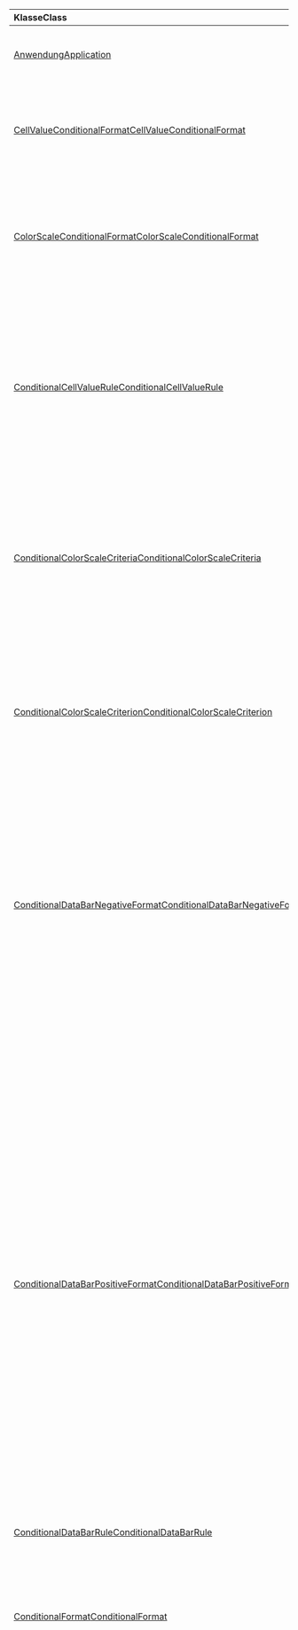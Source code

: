 | <span data-ttu-id="b80ab-101">Klasse</span><span class="sxs-lookup"><span data-stu-id="b80ab-101">Class</span></span> | <span data-ttu-id="b80ab-102">Felder</span><span class="sxs-lookup"><span data-stu-id="b80ab-102">Fields</span></span> | <span data-ttu-id="b80ab-103">Beschreibung</span><span class="sxs-lookup"><span data-stu-id="b80ab-103">Description</span></span> |
|:---|:---|:---|
|[<span data-ttu-id="b80ab-104">Anwendung</span><span class="sxs-lookup"><span data-stu-id="b80ab-104">Application</span></span>](/javascript/api/excel/excel.application)|[<span data-ttu-id="b80ab-105">suspendApiCalculationUntilNextSync()</span><span class="sxs-lookup"><span data-stu-id="b80ab-105">suspendApiCalculationUntilNextSync()</span></span>](/javascript/api/excel/excel.application#suspendapicalculationuntilnextsync--)|<span data-ttu-id="b80ab-106">Hält die Berechnung an, bis die nächste „context.sync()“ aufgerufen wird.</span><span class="sxs-lookup"><span data-stu-id="b80ab-106">Suspends calculation until the next "context.sync()" is called.</span></span>|
|[<span data-ttu-id="b80ab-107">CellValueConditionalFormat</span><span class="sxs-lookup"><span data-stu-id="b80ab-107">CellValueConditionalFormat</span></span>](/javascript/api/excel/excel.cellvalueconditionalformat)|[<span data-ttu-id="b80ab-108">format</span><span class="sxs-lookup"><span data-stu-id="b80ab-108">format</span></span>](/javascript/api/excel/excel.cellvalueconditionalformat#format)|<span data-ttu-id="b80ab-109">Gibt ein Format-Objekt zurück, das die Schriftart, Füllung, Rahmen und andere Eigenschaften für bedingte Formate kapselt.</span><span class="sxs-lookup"><span data-stu-id="b80ab-109">Returns a format object, encapsulating the conditional formats font, fill, borders, and other properties.</span></span>|
||[<span data-ttu-id="b80ab-110">Regel</span><span class="sxs-lookup"><span data-stu-id="b80ab-110">rule</span></span>](/javascript/api/excel/excel.cellvalueconditionalformat#rule)|<span data-ttu-id="b80ab-111">Gibt das Rule-Objekt für dieses bedingte Format an.</span><span class="sxs-lookup"><span data-stu-id="b80ab-111">Specifies the Rule object on this conditional format.</span></span>|
|[<span data-ttu-id="b80ab-112">ColorScaleConditionalFormat</span><span class="sxs-lookup"><span data-stu-id="b80ab-112">ColorScaleConditionalFormat</span></span>](/javascript/api/excel/excel.colorscaleconditionalformat)|[<span data-ttu-id="b80ab-113">criteria</span><span class="sxs-lookup"><span data-stu-id="b80ab-113">criteria</span></span>](/javascript/api/excel/excel.colorscaleconditionalformat#criteria)|<span data-ttu-id="b80ab-114">Die Kriterien der Farb Skala.</span><span class="sxs-lookup"><span data-stu-id="b80ab-114">The criteria of the color scale.</span></span>|
||[<span data-ttu-id="b80ab-115">threeColorScale</span><span class="sxs-lookup"><span data-stu-id="b80ab-115">threeColorScale</span></span>](/javascript/api/excel/excel.colorscaleconditionalformat#threecolorscale)|<span data-ttu-id="b80ab-116">Bei true wird die Farbskala mit drei Punkten (Minimum, Mittelpunkt, Maximum) verwendet, andernfalls hat Sie zwei (minimal, Maximum).</span><span class="sxs-lookup"><span data-stu-id="b80ab-116">If true the color scale will have three points (minimum, midpoint, maximum), otherwise it will have two (minimum, maximum).</span></span>|
|[<span data-ttu-id="b80ab-117">ConditionalCellValueRule</span><span class="sxs-lookup"><span data-stu-id="b80ab-117">ConditionalCellValueRule</span></span>](/javascript/api/excel/excel.conditionalcellvaluerule)|[<span data-ttu-id="b80ab-118">Formula1</span><span class="sxs-lookup"><span data-stu-id="b80ab-118">formula1</span></span>](/javascript/api/excel/excel.conditionalcellvaluerule#formula1)|<span data-ttu-id="b80ab-119">Die Formel, sofern erforderlich, nach der die bedingte Formatregel ausgewertet werden soll.</span><span class="sxs-lookup"><span data-stu-id="b80ab-119">The formula, if required, to evaluate the conditional format rule on.</span></span>|
||[<span data-ttu-id="b80ab-120">Formula2</span><span class="sxs-lookup"><span data-stu-id="b80ab-120">formula2</span></span>](/javascript/api/excel/excel.conditionalcellvaluerule#formula2)|<span data-ttu-id="b80ab-121">Die Formel, sofern erforderlich, nach der die bedingte Formatregel ausgewertet werden soll.</span><span class="sxs-lookup"><span data-stu-id="b80ab-121">The formula, if required, to evaluate the conditional format rule on.</span></span>|
||[<span data-ttu-id="b80ab-122">operator</span><span class="sxs-lookup"><span data-stu-id="b80ab-122">operator</span></span>](/javascript/api/excel/excel.conditionalcellvaluerule#operator)|<span data-ttu-id="b80ab-123">Der Operator des bedingten Formats von Zellenwert.</span><span class="sxs-lookup"><span data-stu-id="b80ab-123">The operator of the cell value conditional format.</span></span>|
|[<span data-ttu-id="b80ab-124">ConditionalColorScaleCriteria</span><span class="sxs-lookup"><span data-stu-id="b80ab-124">ConditionalColorScaleCriteria</span></span>](/javascript/api/excel/excel.conditionalcolorscalecriteria)|[<span data-ttu-id="b80ab-125">maximum</span><span class="sxs-lookup"><span data-stu-id="b80ab-125">maximum</span></span>](/javascript/api/excel/excel.conditionalcolorscalecriteria#maximum)|<span data-ttu-id="b80ab-126">Das Maximalpunktkriterium der Farbskala.</span><span class="sxs-lookup"><span data-stu-id="b80ab-126">The maximum point Color Scale Criterion.</span></span>|
||[<span data-ttu-id="b80ab-127">Mitte</span><span class="sxs-lookup"><span data-stu-id="b80ab-127">midpoint</span></span>](/javascript/api/excel/excel.conditionalcolorscalecriteria#midpoint)|<span data-ttu-id="b80ab-128">Das Mittelpunktkriterium der Farbskala im Fall einer 3-Punkte-Farbskala.</span><span class="sxs-lookup"><span data-stu-id="b80ab-128">The midpoint Color Scale Criterion if the color scale is a 3-color scale.</span></span>|
||[<span data-ttu-id="b80ab-129">minimum</span><span class="sxs-lookup"><span data-stu-id="b80ab-129">minimum</span></span>](/javascript/api/excel/excel.conditionalcolorscalecriteria#minimum)|<span data-ttu-id="b80ab-130">Das Minimumpunktkriterium der Farbskala.</span><span class="sxs-lookup"><span data-stu-id="b80ab-130">The minimum point Color Scale Criterion.</span></span>|
|[<span data-ttu-id="b80ab-131">ConditionalColorScaleCriterion</span><span class="sxs-lookup"><span data-stu-id="b80ab-131">ConditionalColorScaleCriterion</span></span>](/javascript/api/excel/excel.conditionalcolorscalecriterion)|[<span data-ttu-id="b80ab-132">color</span><span class="sxs-lookup"><span data-stu-id="b80ab-132">color</span></span>](/javascript/api/excel/excel.conditionalcolorscalecriterion#color)|<span data-ttu-id="b80ab-133">HTML-Farb Codedarstellung der Farbskalen Farbe (beispielsweise #FF0000 rot).</span><span class="sxs-lookup"><span data-stu-id="b80ab-133">HTML color code representation of the color scale color (e.g., #FF0000 represents Red).</span></span>|
||[<span data-ttu-id="b80ab-134">formula</span><span class="sxs-lookup"><span data-stu-id="b80ab-134">formula</span></span>](/javascript/api/excel/excel.conditionalcolorscalecriterion#formula)|<span data-ttu-id="b80ab-135">Eine Zahl, eine Formel oder NULL (für Typ „LowestValue“).</span><span class="sxs-lookup"><span data-stu-id="b80ab-135">A number, a formula, or null (if Type is LowestValue).</span></span>|
||[<span data-ttu-id="b80ab-136">type</span><span class="sxs-lookup"><span data-stu-id="b80ab-136">type</span></span>](/javascript/api/excel/excel.conditionalcolorscalecriterion#type)|<span data-ttu-id="b80ab-137">Worauf das Kriterium bedingte Formel basieren soll.</span><span class="sxs-lookup"><span data-stu-id="b80ab-137">What the criterion conditional formula should be based on.</span></span>|
|[<span data-ttu-id="b80ab-138">ConditionalDataBarNegativeFormat</span><span class="sxs-lookup"><span data-stu-id="b80ab-138">ConditionalDataBarNegativeFormat</span></span>](/javascript/api/excel/excel.conditionaldatabarnegativeformat)|[<span data-ttu-id="b80ab-139">BorderColor</span><span class="sxs-lookup"><span data-stu-id="b80ab-139">borderColor</span></span>](/javascript/api/excel/excel.conditionaldatabarnegativeformat#bordercolor)|<span data-ttu-id="b80ab-140">HTML-Farbcode, der die Farbe der Rahmenlinie, des Formulars #RRGGBB (z. B.  "FFA500") oder als benannte HTML-Farbe (z. B. "orange") darstellt.</span><span class="sxs-lookup"><span data-stu-id="b80ab-140">HTML color code representing the color of the border line, of the form #RRGGBB (e.g., "FFA500") or as a named HTML color (e.g., "orange").</span></span>|
||[<span data-ttu-id="b80ab-141">FillColor</span><span class="sxs-lookup"><span data-stu-id="b80ab-141">fillColor</span></span>](/javascript/api/excel/excel.conditionaldatabarnegativeformat#fillcolor)|<span data-ttu-id="b80ab-142">HTML-Farbcode, der die Füllfarbe darstellt, des Formulars #RRGGBB (beispielsweise "FFA500") oder als benannte HTML-Farbe (beispielsweise "Orange").</span><span class="sxs-lookup"><span data-stu-id="b80ab-142">HTML color code representing the fill color, of the form #RRGGBB (e.g., "FFA500") or as a named HTML color (e.g., "orange").</span></span>|
||[<span data-ttu-id="b80ab-143">matchPositiveBorderColor</span><span class="sxs-lookup"><span data-stu-id="b80ab-143">matchPositiveBorderColor</span></span>](/javascript/api/excel/excel.conditionaldatabarnegativeformat#matchpositivebordercolor)|<span data-ttu-id="b80ab-144">Gibt an, ob der negative Datenleiste dieselbe Rahmenfarbe wie der positive Datenbereich aufweist.</span><span class="sxs-lookup"><span data-stu-id="b80ab-144">Specifies if the negative DataBar has the same border color as the positive DataBar.</span></span>|
||[<span data-ttu-id="b80ab-145">matchPositiveFillColor</span><span class="sxs-lookup"><span data-stu-id="b80ab-145">matchPositiveFillColor</span></span>](/javascript/api/excel/excel.conditionaldatabarnegativeformat#matchpositivefillcolor)|<span data-ttu-id="b80ab-146">Gibt an, ob der negative Datenbereich dieselbe Füllfarbe wie der positive Datenbereich aufweist.</span><span class="sxs-lookup"><span data-stu-id="b80ab-146">Specifies if the negative DataBar has the same fill color as the positive DataBar.</span></span>|
|[<span data-ttu-id="b80ab-147">ConditionalDataBarPositiveFormat</span><span class="sxs-lookup"><span data-stu-id="b80ab-147">ConditionalDataBarPositiveFormat</span></span>](/javascript/api/excel/excel.conditionaldatabarpositiveformat)|[<span data-ttu-id="b80ab-148">BorderColor</span><span class="sxs-lookup"><span data-stu-id="b80ab-148">borderColor</span></span>](/javascript/api/excel/excel.conditionaldatabarpositiveformat#bordercolor)|<span data-ttu-id="b80ab-149">HTML-Farbcode, der die Farbe der Rahmenlinie, des Formulars #RRGGBB (z. B.  "FFA500") oder als benannte HTML-Farbe (z. B. "orange") darstellt.</span><span class="sxs-lookup"><span data-stu-id="b80ab-149">HTML color code representing the color of the border line, of the form #RRGGBB (e.g., "FFA500") or as a named HTML color (e.g., "orange").</span></span>|
||[<span data-ttu-id="b80ab-150">FillColor</span><span class="sxs-lookup"><span data-stu-id="b80ab-150">fillColor</span></span>](/javascript/api/excel/excel.conditionaldatabarpositiveformat#fillcolor)|<span data-ttu-id="b80ab-151">HTML-Farbcode, der die Füllfarbe darstellt, des Formulars #RRGGBB (beispielsweise "FFA500") oder als benannte HTML-Farbe (beispielsweise "Orange").</span><span class="sxs-lookup"><span data-stu-id="b80ab-151">HTML color code representing the fill color, of the form #RRGGBB (e.g., "FFA500") or as a named HTML color (e.g., "orange").</span></span>|
||[<span data-ttu-id="b80ab-152">gradientFill</span><span class="sxs-lookup"><span data-stu-id="b80ab-152">gradientFill</span></span>](/javascript/api/excel/excel.conditionaldatabarpositiveformat#gradientfill)|<span data-ttu-id="b80ab-153">Gibt an, ob der Datenbalken einen Farbverlauf aufweist.</span><span class="sxs-lookup"><span data-stu-id="b80ab-153">Specifies if the DataBar has a gradient.</span></span>|
|[<span data-ttu-id="b80ab-154">ConditionalDataBarRule</span><span class="sxs-lookup"><span data-stu-id="b80ab-154">ConditionalDataBarRule</span></span>](/javascript/api/excel/excel.conditionaldatabarrule)|[<span data-ttu-id="b80ab-155">formula</span><span class="sxs-lookup"><span data-stu-id="b80ab-155">formula</span></span>](/javascript/api/excel/excel.conditionaldatabarrule#formula)|<span data-ttu-id="b80ab-156">Die Formel, sofern erforderlich, nach der die Datenbalkenregel ausgewertet werden soll.</span><span class="sxs-lookup"><span data-stu-id="b80ab-156">The formula, if required, to evaluate the databar rule on.</span></span>|
||[<span data-ttu-id="b80ab-157">type</span><span class="sxs-lookup"><span data-stu-id="b80ab-157">type</span></span>](/javascript/api/excel/excel.conditionaldatabarrule#type)|<span data-ttu-id="b80ab-158">Der Typ der Regel für den datenbar.</span><span class="sxs-lookup"><span data-stu-id="b80ab-158">The type of rule for the databar.</span></span>|
|[<span data-ttu-id="b80ab-159">ConditionalFormat</span><span class="sxs-lookup"><span data-stu-id="b80ab-159">ConditionalFormat</span></span>](/javascript/api/excel/excel.conditionalformat)|[<span data-ttu-id="b80ab-160">delete()</span><span class="sxs-lookup"><span data-stu-id="b80ab-160">delete()</span></span>](/javascript/api/excel/excel.conditionalformat#delete--)|<span data-ttu-id="b80ab-161">Löscht dieses bedingte Format.</span><span class="sxs-lookup"><span data-stu-id="b80ab-161">Deletes this conditional format.</span></span>|
||[<span data-ttu-id="b80ab-162">getRange()</span><span class="sxs-lookup"><span data-stu-id="b80ab-162">getRange()</span></span>](/javascript/api/excel/excel.conditionalformat#getrange--)|<span data-ttu-id="b80ab-163">Gibt den Bereich zurück, auf den das bedingte Format angewendet wird.</span><span class="sxs-lookup"><span data-stu-id="b80ab-163">Returns the range the conditonal format is applied to.</span></span>|
||[<span data-ttu-id="b80ab-164">getRangeOrNullObject()</span><span class="sxs-lookup"><span data-stu-id="b80ab-164">getRangeOrNullObject()</span></span>](/javascript/api/excel/excel.conditionalformat#getrangeornullobject--)|<span data-ttu-id="b80ab-165">Gibt den Bereich zurück, auf den das bedingte-Format angewendet wird, oder ein NULL-Objekt, wenn das bedingte Format auf mehrere Bereiche angewendet wird.</span><span class="sxs-lookup"><span data-stu-id="b80ab-165">Returns the range the conditonal format is applied to, or a null object if the conditional format is applied to multiple ranges.</span></span>|
||[<span data-ttu-id="b80ab-166">priority</span><span class="sxs-lookup"><span data-stu-id="b80ab-166">priority</span></span>](/javascript/api/excel/excel.conditionalformat#priority)|<span data-ttu-id="b80ab-167">Die Priorität (oder der Index) innerhalb der bedingten Format Auflistung, in der sich dieses bedingte Format derzeit befindet.</span><span class="sxs-lookup"><span data-stu-id="b80ab-167">The priority (or index) within the conditional format collection that this conditional format currently exists in.</span></span>|
||[<span data-ttu-id="b80ab-168">cellValue</span><span class="sxs-lookup"><span data-stu-id="b80ab-168">cellValue</span></span>](/javascript/api/excel/excel.conditionalformat#cellvalue)|<span data-ttu-id="b80ab-169">Gibt die bedingten Formateigenschaften des Zellenwerts zurück, wenn es sich bei dem aktuellen bedingten Format um einen cellvalue-Typ handelt.</span><span class="sxs-lookup"><span data-stu-id="b80ab-169">Returns the cell value conditional format properties if the current conditional format is a CellValue type.</span></span>|
||[<span data-ttu-id="b80ab-170">cellValueOrNullObject</span><span class="sxs-lookup"><span data-stu-id="b80ab-170">cellValueOrNullObject</span></span>](/javascript/api/excel/excel.conditionalformat#cellvalueornullobject)|<span data-ttu-id="b80ab-171">Gibt die bedingten Formateigenschaften des Zellenwerts zurück, wenn es sich bei dem aktuellen bedingten Format um einen cellvalue-Typ handelt.</span><span class="sxs-lookup"><span data-stu-id="b80ab-171">Returns the cell value conditional format properties if the current conditional format is a CellValue type.</span></span>|
||[<span data-ttu-id="b80ab-172">colorScale</span><span class="sxs-lookup"><span data-stu-id="b80ab-172">colorScale</span></span>](/javascript/api/excel/excel.conditionalformat#colorscale)|<span data-ttu-id="b80ab-173">Gibt die ColorScale bedingten Formateigenschaften zurück, wenn das aktuelle bedingte Format ein ColorScale-Typ ist.</span><span class="sxs-lookup"><span data-stu-id="b80ab-173">Returns the ColorScale conditional format properties if the current conditional format is an ColorScale type.</span></span>|
||[<span data-ttu-id="b80ab-174">colorScaleOrNullObject</span><span class="sxs-lookup"><span data-stu-id="b80ab-174">colorScaleOrNullObject</span></span>](/javascript/api/excel/excel.conditionalformat#colorscaleornullobject)|<span data-ttu-id="b80ab-175">Gibt die ColorScale bedingten Formateigenschaften zurück, wenn das aktuelle bedingte Format ein ColorScale-Typ ist.</span><span class="sxs-lookup"><span data-stu-id="b80ab-175">Returns the ColorScale conditional format properties if the current conditional format is an ColorScale type.</span></span>|
||[<span data-ttu-id="b80ab-176">Custom</span><span class="sxs-lookup"><span data-stu-id="b80ab-176">custom</span></span>](/javascript/api/excel/excel.conditionalformat#custom)|<span data-ttu-id="b80ab-177">Gibt die benutzerdefinierten bedingten Formateigenschaften zurück, wenn das aktuelle bedingte Format ein benutzerdefinierter Typ ist.</span><span class="sxs-lookup"><span data-stu-id="b80ab-177">Returns the custom conditional format properties if the current conditional format is a custom type.</span></span>|
||[<span data-ttu-id="b80ab-178">customOrNullObject</span><span class="sxs-lookup"><span data-stu-id="b80ab-178">customOrNullObject</span></span>](/javascript/api/excel/excel.conditionalformat#customornullobject)|<span data-ttu-id="b80ab-179">Gibt die benutzerdefinierten bedingten Formateigenschaften zurück, wenn das aktuelle bedingte Format ein benutzerdefinierter Typ ist.</span><span class="sxs-lookup"><span data-stu-id="b80ab-179">Returns the custom conditional format properties if the current conditional format is a custom type.</span></span>|
||[<span data-ttu-id="b80ab-180">dataBar</span><span class="sxs-lookup"><span data-stu-id="b80ab-180">dataBar</span></span>](/javascript/api/excel/excel.conditionalformat#databar)|<span data-ttu-id="b80ab-181">Gibt die Eigenschaften des Datenbalkens zurück, wenn es sich bei dem aktuellen bedingten Format um einen Datenbalken handelt.</span><span class="sxs-lookup"><span data-stu-id="b80ab-181">Returns the data bar properties if the current conditional format is a data bar.</span></span>|
||[<span data-ttu-id="b80ab-182">dataBarOrNullObject</span><span class="sxs-lookup"><span data-stu-id="b80ab-182">dataBarOrNullObject</span></span>](/javascript/api/excel/excel.conditionalformat#databarornullobject)|<span data-ttu-id="b80ab-183">Gibt die Eigenschaften des Datenbalkens zurück, wenn es sich bei dem aktuellen bedingten Format um einen Datenbalken handelt.</span><span class="sxs-lookup"><span data-stu-id="b80ab-183">Returns the data bar properties if the current conditional format is a data bar.</span></span>|
||[<span data-ttu-id="b80ab-184">iconSet</span><span class="sxs-lookup"><span data-stu-id="b80ab-184">iconSet</span></span>](/javascript/api/excel/excel.conditionalformat#iconset)|<span data-ttu-id="b80ab-185">Gibt die bedingten Formateigenschaften von Iconset zurück, wenn es sich bei dem aktuellen bedingten Format um einen Iconset-Typ handelt.</span><span class="sxs-lookup"><span data-stu-id="b80ab-185">Returns the IconSet conditional format properties if the current conditional format is an IconSet type.</span></span>|
||[<span data-ttu-id="b80ab-186">iconSetOrNullObject</span><span class="sxs-lookup"><span data-stu-id="b80ab-186">iconSetOrNullObject</span></span>](/javascript/api/excel/excel.conditionalformat#iconsetornullobject)|<span data-ttu-id="b80ab-187">Gibt die bedingten Formateigenschaften von Iconset zurück, wenn es sich bei dem aktuellen bedingten Format um einen Iconset-Typ handelt.</span><span class="sxs-lookup"><span data-stu-id="b80ab-187">Returns the IconSet conditional format properties if the current conditional format is an IconSet type.</span></span>|
||[<span data-ttu-id="b80ab-188">id</span><span class="sxs-lookup"><span data-stu-id="b80ab-188">id</span></span>](/javascript/api/excel/excel.conditionalformat#id)|<span data-ttu-id="b80ab-189">Die Priorität des bedingten Formats in der aktuellen ConditionalFormatCollection.</span><span class="sxs-lookup"><span data-stu-id="b80ab-189">The Priority of the Conditional Format within the current ConditionalFormatCollection.</span></span>|
||[<span data-ttu-id="b80ab-190">voreingestellten</span><span class="sxs-lookup"><span data-stu-id="b80ab-190">preset</span></span>](/javascript/api/excel/excel.conditionalformat#preset)|<span data-ttu-id="b80ab-191">Gibt das bedingte Format der voreingestellten Kriterien zurück.</span><span class="sxs-lookup"><span data-stu-id="b80ab-191">Returns the preset criteria conditional format.</span></span>|
||[<span data-ttu-id="b80ab-192">presetOrNullObject</span><span class="sxs-lookup"><span data-stu-id="b80ab-192">presetOrNullObject</span></span>](/javascript/api/excel/excel.conditionalformat#presetornullobject)|<span data-ttu-id="b80ab-193">Gibt das bedingte Format der voreingestellten Kriterien zurück.</span><span class="sxs-lookup"><span data-stu-id="b80ab-193">Returns the preset criteria conditional format.</span></span>|
||[<span data-ttu-id="b80ab-194">Textvergleich</span><span class="sxs-lookup"><span data-stu-id="b80ab-194">textComparison</span></span>](/javascript/api/excel/excel.conditionalformat#textcomparison)|<span data-ttu-id="b80ab-195">Gibt die spezifischen Text bedingten Formateigenschaften zurück, wenn es sich bei dem aktuellen bedingten Format um einen Texttyp handelt.</span><span class="sxs-lookup"><span data-stu-id="b80ab-195">Returns the specific text conditional format properties if the current conditional format is a text type.</span></span>|
||[<span data-ttu-id="b80ab-196">textComparisonOrNullObject</span><span class="sxs-lookup"><span data-stu-id="b80ab-196">textComparisonOrNullObject</span></span>](/javascript/api/excel/excel.conditionalformat#textcomparisonornullobject)|<span data-ttu-id="b80ab-197">Gibt die spezifischen Text bedingten Formateigenschaften zurück, wenn es sich bei dem aktuellen bedingten Format um einen Texttyp handelt.</span><span class="sxs-lookup"><span data-stu-id="b80ab-197">Returns the specific text conditional format properties if the current conditional format is a text type.</span></span>|
||[<span data-ttu-id="b80ab-198">topBottom</span><span class="sxs-lookup"><span data-stu-id="b80ab-198">topBottom</span></span>](/javascript/api/excel/excel.conditionalformat#topbottom)|<span data-ttu-id="b80ab-199">Gibt die oberen/unteren bedingten Formateigenschaften zurück, wenn es sich bei dem aktuellen bedingten Format um einen untersten Typ handelt.</span><span class="sxs-lookup"><span data-stu-id="b80ab-199">Returns the Top/Bottom conditional format properties if the current conditional format is an TopBottom type.</span></span>|
||[<span data-ttu-id="b80ab-200">topBottomOrNullObject</span><span class="sxs-lookup"><span data-stu-id="b80ab-200">topBottomOrNullObject</span></span>](/javascript/api/excel/excel.conditionalformat#topbottomornullobject)|<span data-ttu-id="b80ab-201">Gibt die oberen/unteren bedingten Formateigenschaften zurück, wenn es sich bei dem aktuellen bedingten Format um einen untersten Typ handelt.</span><span class="sxs-lookup"><span data-stu-id="b80ab-201">Returns the Top/Bottom conditional format properties if the current conditional format is an TopBottom type.</span></span>|
||[<span data-ttu-id="b80ab-202">type</span><span class="sxs-lookup"><span data-stu-id="b80ab-202">type</span></span>](/javascript/api/excel/excel.conditionalformat#type)|<span data-ttu-id="b80ab-203">Ein Typ von bedingter Formatierung.</span><span class="sxs-lookup"><span data-stu-id="b80ab-203">A type of conditional format.</span></span>|
||[<span data-ttu-id="b80ab-204">stopIfTrue</span><span class="sxs-lookup"><span data-stu-id="b80ab-204">stopIfTrue</span></span>](/javascript/api/excel/excel.conditionalformat#stopiftrue)|<span data-ttu-id="b80ab-205">Wenn die Bedingungen dieses bedingten Formats erfüllt sind, werden keine Formate niedrigerer Priorität für diese Zelle wirksam.</span><span class="sxs-lookup"><span data-stu-id="b80ab-205">If the conditions of this conditional format are met, no lower-priority formats shall take effect on that cell.</span></span>|
|[<span data-ttu-id="b80ab-206">ConditionalFormatCollection</span><span class="sxs-lookup"><span data-stu-id="b80ab-206">ConditionalFormatCollection</span></span>](/javascript/api/excel/excel.conditionalformatcollection)|[<span data-ttu-id="b80ab-207">Add (Typ: Excel. ConditionalFormatType)</span><span class="sxs-lookup"><span data-stu-id="b80ab-207">add(type: Excel.ConditionalFormatType)</span></span>](/javascript/api/excel/excel.conditionalformatcollection#add-type-)|<span data-ttu-id="b80ab-208">Fügt der Auflistung ein neues bedingtes Format an der ersten/obersten Priorität hinzu.</span><span class="sxs-lookup"><span data-stu-id="b80ab-208">Adds a new conditional format to the collection at the first/top priority.</span></span>|
||[<span data-ttu-id="b80ab-209">clearAll ()</span><span class="sxs-lookup"><span data-stu-id="b80ab-209">clearAll()</span></span>](/javascript/api/excel/excel.conditionalformatcollection#clearall--)|<span data-ttu-id="b80ab-210">Löscht alle bedingten Formate, die im aktuellen angegebenen Bereich aktiv sind.</span><span class="sxs-lookup"><span data-stu-id="b80ab-210">Clears all conditional formats active on the current specified range.</span></span>|
||[<span data-ttu-id="b80ab-211">getCount()</span><span class="sxs-lookup"><span data-stu-id="b80ab-211">getCount()</span></span>](/javascript/api/excel/excel.conditionalformatcollection#getcount--)|<span data-ttu-id="b80ab-212">Gibt die Anzahl der bedingten Formate in der Arbeitsmappe zurück.</span><span class="sxs-lookup"><span data-stu-id="b80ab-212">Returns the number of conditional formats in the workbook.</span></span>|
||[<span data-ttu-id="b80ab-213">getItem(id: string)</span><span class="sxs-lookup"><span data-stu-id="b80ab-213">getItem(id: string)</span></span>](/javascript/api/excel/excel.conditionalformatcollection#getitem-id-)|<span data-ttu-id="b80ab-214">Gibt ein bedingtes Format für die angegebene ID zurück.</span><span class="sxs-lookup"><span data-stu-id="b80ab-214">Returns a conditional format for the given ID.</span></span>|
||[<span data-ttu-id="b80ab-215">getItemAt(index: number)</span><span class="sxs-lookup"><span data-stu-id="b80ab-215">getItemAt(index: number)</span></span>](/javascript/api/excel/excel.conditionalformatcollection#getitemat-index-)|<span data-ttu-id="b80ab-216">Gibt ein bedingtes Format am angegebenen Index zurück.</span><span class="sxs-lookup"><span data-stu-id="b80ab-216">Returns a conditional format at the given index.</span></span>|
||[<span data-ttu-id="b80ab-217">items</span><span class="sxs-lookup"><span data-stu-id="b80ab-217">items</span></span>](/javascript/api/excel/excel.conditionalformatcollection#items)|<span data-ttu-id="b80ab-218">Ruft die geladenen untergeordneten Elemente in dieser Sammlung ab.</span><span class="sxs-lookup"><span data-stu-id="b80ab-218">Gets the loaded child items in this collection.</span></span>|
|[<span data-ttu-id="b80ab-219">ConditionalFormatRule</span><span class="sxs-lookup"><span data-stu-id="b80ab-219">ConditionalFormatRule</span></span>](/javascript/api/excel/excel.conditionalformatrule)|[<span data-ttu-id="b80ab-220">formula</span><span class="sxs-lookup"><span data-stu-id="b80ab-220">formula</span></span>](/javascript/api/excel/excel.conditionalformatrule#formula)|<span data-ttu-id="b80ab-221">Die Formel, sofern erforderlich, nach der die bedingte Formatregel ausgewertet werden soll.</span><span class="sxs-lookup"><span data-stu-id="b80ab-221">The formula, if required, to evaluate the conditional format rule on.</span></span>|
||[<span data-ttu-id="b80ab-222">formulaLocal</span><span class="sxs-lookup"><span data-stu-id="b80ab-222">formulaLocal</span></span>](/javascript/api/excel/excel.conditionalformatrule#formulalocal)|<span data-ttu-id="b80ab-223">Die Formel in der Benutzersprache, sofern erforderlich, nach der die bedingte Formatregel ausgewertet werden soll.</span><span class="sxs-lookup"><span data-stu-id="b80ab-223">The formula, if required, to evaluate the conditional format rule on in the user's language.</span></span>|
||[<span data-ttu-id="b80ab-224">formulaR1C1</span><span class="sxs-lookup"><span data-stu-id="b80ab-224">formulaR1C1</span></span>](/javascript/api/excel/excel.conditionalformatrule#formular1c1)|<span data-ttu-id="b80ab-225">Die Formel in R1C1-Notation, sofern erforderlich, nach der die bedingte Formatregel ausgewertet werden soll.</span><span class="sxs-lookup"><span data-stu-id="b80ab-225">The formula, if required, to evaluate the conditional format rule on in R1C1-style notation.</span></span>|
|[<span data-ttu-id="b80ab-226">ConditionalIconCriterion</span><span class="sxs-lookup"><span data-stu-id="b80ab-226">ConditionalIconCriterion</span></span>](/javascript/api/excel/excel.conditionaliconcriterion)|[<span data-ttu-id="b80ab-227">customIcon</span><span class="sxs-lookup"><span data-stu-id="b80ab-227">customIcon</span></span>](/javascript/api/excel/excel.conditionaliconcriterion#customicon)|<span data-ttu-id="b80ab-228">Das benutzerdefinierte Symbol für das aktuelle Kriterium, sofern verschieden vom Standard-IconSet; andernfalls wird NULL zurückgegeben.</span><span class="sxs-lookup"><span data-stu-id="b80ab-228">The custom icon for the current criterion if different from the default IconSet, else null will be returned.</span></span>|
||[<span data-ttu-id="b80ab-229">formula</span><span class="sxs-lookup"><span data-stu-id="b80ab-229">formula</span></span>](/javascript/api/excel/excel.conditionaliconcriterion#formula)|<span data-ttu-id="b80ab-230">Eine Zahl oder eine Formel, je nach Typ.</span><span class="sxs-lookup"><span data-stu-id="b80ab-230">A number or a formula depending on the type.</span></span>|
||[<span data-ttu-id="b80ab-231">operator</span><span class="sxs-lookup"><span data-stu-id="b80ab-231">operator</span></span>](/javascript/api/excel/excel.conditionaliconcriterion#operator)|<span data-ttu-id="b80ab-232">GreaterThan oder GreaterThanOrEqual für jeden Typ des Regel Typs für das bedingte Symbol Format.</span><span class="sxs-lookup"><span data-stu-id="b80ab-232">GreaterThan or GreaterThanOrEqual for each of the rule type for the Icon conditional format.</span></span>|
||[<span data-ttu-id="b80ab-233">type</span><span class="sxs-lookup"><span data-stu-id="b80ab-233">type</span></span>](/javascript/api/excel/excel.conditionaliconcriterion#type)|<span data-ttu-id="b80ab-234">Die Basis für die bedingte Symbolformel.</span><span class="sxs-lookup"><span data-stu-id="b80ab-234">What the icon conditional formula should be based on.</span></span>|
|[<span data-ttu-id="b80ab-235">ConditionalPresetCriteriaRule</span><span class="sxs-lookup"><span data-stu-id="b80ab-235">ConditionalPresetCriteriaRule</span></span>](/javascript/api/excel/excel.conditionalpresetcriteriarule)|[<span data-ttu-id="b80ab-236">Kriterium</span><span class="sxs-lookup"><span data-stu-id="b80ab-236">criterion</span></span>](/javascript/api/excel/excel.conditionalpresetcriteriarule#criterion)|<span data-ttu-id="b80ab-237">Das Kriterium des bedingten Formats.</span><span class="sxs-lookup"><span data-stu-id="b80ab-237">The criterion of the conditional format.</span></span>|
|[<span data-ttu-id="b80ab-238">ConditionalRangeBorder</span><span class="sxs-lookup"><span data-stu-id="b80ab-238">ConditionalRangeBorder</span></span>](/javascript/api/excel/excel.conditionalrangeborder)|[<span data-ttu-id="b80ab-239">color</span><span class="sxs-lookup"><span data-stu-id="b80ab-239">color</span></span>](/javascript/api/excel/excel.conditionalrangeborder#color)|<span data-ttu-id="b80ab-240">HTML-Farbcode, der die Farbe der Rahmenlinie, des Formulars #RRGGBB (z. B.  "FFA500") oder als benannte HTML-Farbe (z. B. "orange") darstellt.</span><span class="sxs-lookup"><span data-stu-id="b80ab-240">HTML color code representing the color of the border line, of the form #RRGGBB (e.g., "FFA500") or as a named HTML color (e.g., "orange").</span></span>|
||[<span data-ttu-id="b80ab-241">sideIndex</span><span class="sxs-lookup"><span data-stu-id="b80ab-241">sideIndex</span></span>](/javascript/api/excel/excel.conditionalrangeborder#sideindex)|<span data-ttu-id="b80ab-242">Konstanter Wert, der die bestimmte Seiten des Rahmens angibt.</span><span class="sxs-lookup"><span data-stu-id="b80ab-242">Constant value that indicates the specific side of the border.</span></span>|
||[<span data-ttu-id="b80ab-243">style</span><span class="sxs-lookup"><span data-stu-id="b80ab-243">style</span></span>](/javascript/api/excel/excel.conditionalrangeborder#style)|<span data-ttu-id="b80ab-244">Einer der Konstanten der Linienart, die die Linienart für den Rahmen angibt.</span><span class="sxs-lookup"><span data-stu-id="b80ab-244">One of the constants of line style specifying the line style for the border.</span></span>|
|[<span data-ttu-id="b80ab-245">ConditionalRangeBorderCollection</span><span class="sxs-lookup"><span data-stu-id="b80ab-245">ConditionalRangeBorderCollection</span></span>](/javascript/api/excel/excel.conditionalrangebordercollection)|[<span data-ttu-id="b80ab-246">GetItem (Index: Excel. ConditionalRangeBorderIndex)</span><span class="sxs-lookup"><span data-stu-id="b80ab-246">getItem(index: Excel.ConditionalRangeBorderIndex)</span></span>](/javascript/api/excel/excel.conditionalrangebordercollection#getitem-index-)|<span data-ttu-id="b80ab-247">Ruft ein Rahmen-Objekt ab, das den Namen verwendet</span><span class="sxs-lookup"><span data-stu-id="b80ab-247">Gets a border object using its name.</span></span>|
||[<span data-ttu-id="b80ab-248">getItemAt(index: number)</span><span class="sxs-lookup"><span data-stu-id="b80ab-248">getItemAt(index: number)</span></span>](/javascript/api/excel/excel.conditionalrangebordercollection#getitemat-index-)|<span data-ttu-id="b80ab-249">Ruft ein Rahmen-Objekt ab, das den Namen verwendet</span><span class="sxs-lookup"><span data-stu-id="b80ab-249">Gets a border object using its index.</span></span>|
||[<span data-ttu-id="b80ab-250">bottom</span><span class="sxs-lookup"><span data-stu-id="b80ab-250">bottom</span></span>](/javascript/api/excel/excel.conditionalrangebordercollection#bottom)|<span data-ttu-id="b80ab-251">Ruft die untere Rahmenlinie ab.</span><span class="sxs-lookup"><span data-stu-id="b80ab-251">Gets the bottom border.</span></span>|
||[<span data-ttu-id="b80ab-252">count</span><span class="sxs-lookup"><span data-stu-id="b80ab-252">count</span></span>](/javascript/api/excel/excel.conditionalrangebordercollection#count)|<span data-ttu-id="b80ab-253">Die Anzahl der Rahmen-Objekte in der Auflistung.</span><span class="sxs-lookup"><span data-stu-id="b80ab-253">Number of border objects in the collection.</span></span>|
||[<span data-ttu-id="b80ab-254">items</span><span class="sxs-lookup"><span data-stu-id="b80ab-254">items</span></span>](/javascript/api/excel/excel.conditionalrangebordercollection#items)|<span data-ttu-id="b80ab-255">Ruft die geladenen untergeordneten Elemente in dieser Sammlung ab.</span><span class="sxs-lookup"><span data-stu-id="b80ab-255">Gets the loaded child items in this collection.</span></span>|
||[<span data-ttu-id="b80ab-256">left</span><span class="sxs-lookup"><span data-stu-id="b80ab-256">left</span></span>](/javascript/api/excel/excel.conditionalrangebordercollection#left)|<span data-ttu-id="b80ab-257">Ruft den linken Rahmen ab.</span><span class="sxs-lookup"><span data-stu-id="b80ab-257">Gets the left border.</span></span>|
||[<span data-ttu-id="b80ab-258">right</span><span class="sxs-lookup"><span data-stu-id="b80ab-258">right</span></span>](/javascript/api/excel/excel.conditionalrangebordercollection#right)|<span data-ttu-id="b80ab-259">Ruft den rechten Rahmen ab.</span><span class="sxs-lookup"><span data-stu-id="b80ab-259">Gets the right border.</span></span>|
||[<span data-ttu-id="b80ab-260">top</span><span class="sxs-lookup"><span data-stu-id="b80ab-260">top</span></span>](/javascript/api/excel/excel.conditionalrangebordercollection#top)|<span data-ttu-id="b80ab-261">Ruft den oberen Rahmen ab.</span><span class="sxs-lookup"><span data-stu-id="b80ab-261">Gets the top border.</span></span>|
|[<span data-ttu-id="b80ab-262">ConditionalRangeFill</span><span class="sxs-lookup"><span data-stu-id="b80ab-262">ConditionalRangeFill</span></span>](/javascript/api/excel/excel.conditionalrangefill)|[<span data-ttu-id="b80ab-263">clear()</span><span class="sxs-lookup"><span data-stu-id="b80ab-263">clear()</span></span>](/javascript/api/excel/excel.conditionalrangefill#clear--)|<span data-ttu-id="b80ab-264">Setzt die Füllung zurück.</span><span class="sxs-lookup"><span data-stu-id="b80ab-264">Resets the fill.</span></span>|
||[<span data-ttu-id="b80ab-265">color</span><span class="sxs-lookup"><span data-stu-id="b80ab-265">color</span></span>](/javascript/api/excel/excel.conditionalrangefill#color)|<span data-ttu-id="b80ab-266">HTML-Farbcode, der die Farbe der Füllung, des Formulars #RRGGBB (beispielsweise "FFA500") oder als benannte HTML-Farbe (beispielsweise "Orange") darstellt.</span><span class="sxs-lookup"><span data-stu-id="b80ab-266">HTML color code representing the color of the fill, of the form #RRGGBB (e.g., "FFA500") or as a named HTML color (e.g., "orange").</span></span>|
|[<span data-ttu-id="b80ab-267">ConditionalRangeFont</span><span class="sxs-lookup"><span data-stu-id="b80ab-267">ConditionalRangeFont</span></span>](/javascript/api/excel/excel.conditionalrangefont)|[<span data-ttu-id="b80ab-268">bold</span><span class="sxs-lookup"><span data-stu-id="b80ab-268">bold</span></span>](/javascript/api/excel/excel.conditionalrangefont#bold)|<span data-ttu-id="b80ab-269">Gibt an, ob die Schriftart fett formatiert ist.</span><span class="sxs-lookup"><span data-stu-id="b80ab-269">Specifies if the font is bold.</span></span>|
||[<span data-ttu-id="b80ab-270">clear()</span><span class="sxs-lookup"><span data-stu-id="b80ab-270">clear()</span></span>](/javascript/api/excel/excel.conditionalrangefont#clear--)|<span data-ttu-id="b80ab-271">Setzt die Schriftartformate zurück.</span><span class="sxs-lookup"><span data-stu-id="b80ab-271">Resets the font formats.</span></span>|
||[<span data-ttu-id="b80ab-272">color</span><span class="sxs-lookup"><span data-stu-id="b80ab-272">color</span></span>](/javascript/api/excel/excel.conditionalrangefont#color)|<span data-ttu-id="b80ab-273">HTML-Farb Codedarstellung der Textfarbe (z. b. #FF0000 steht für rot).</span><span class="sxs-lookup"><span data-stu-id="b80ab-273">HTML color code representation of the text color (e.g., #FF0000 represents Red).</span></span>|
||[<span data-ttu-id="b80ab-274">italic</span><span class="sxs-lookup"><span data-stu-id="b80ab-274">italic</span></span>](/javascript/api/excel/excel.conditionalrangefont#italic)|<span data-ttu-id="b80ab-275">Gibt an, ob die Schriftart kursiv formatiert ist.</span><span class="sxs-lookup"><span data-stu-id="b80ab-275">Specifies if the font is italic.</span></span>|
||[<span data-ttu-id="b80ab-276">strikethrough</span><span class="sxs-lookup"><span data-stu-id="b80ab-276">strikethrough</span></span>](/javascript/api/excel/excel.conditionalrangefont#strikethrough)|<span data-ttu-id="b80ab-277">Gibt den durchgestrichen Status der Schriftart an.</span><span class="sxs-lookup"><span data-stu-id="b80ab-277">Specifies the strikethrough status of the font.</span></span>|
||[<span data-ttu-id="b80ab-278">underline</span><span class="sxs-lookup"><span data-stu-id="b80ab-278">underline</span></span>](/javascript/api/excel/excel.conditionalrangefont#underline)|<span data-ttu-id="b80ab-279">Der Typ der Unterstreichung, der auf die Schriftart angewendet wird.</span><span class="sxs-lookup"><span data-stu-id="b80ab-279">The type of underline applied to the font.</span></span>|
|[<span data-ttu-id="b80ab-280">ConditionalRangeFormat</span><span class="sxs-lookup"><span data-stu-id="b80ab-280">ConditionalRangeFormat</span></span>](/javascript/api/excel/excel.conditionalrangeformat)|[<span data-ttu-id="b80ab-281">NumberFormat</span><span class="sxs-lookup"><span data-stu-id="b80ab-281">numberFormat</span></span>](/javascript/api/excel/excel.conditionalrangeformat#numberformat)|<span data-ttu-id="b80ab-282">Stellt den Zahlenformatcode für Excel für den angegebenen Bereich dar.</span><span class="sxs-lookup"><span data-stu-id="b80ab-282">Represents Excel's number format code for the given range.</span></span>|
||[<span data-ttu-id="b80ab-283">borders</span><span class="sxs-lookup"><span data-stu-id="b80ab-283">borders</span></span>](/javascript/api/excel/excel.conditionalrangeformat#borders)|<span data-ttu-id="b80ab-284">Auflistung von Border-Objekten, die auf den allgemeinen bedingten Formatbereich angewendet werden.</span><span class="sxs-lookup"><span data-stu-id="b80ab-284">Collection of border objects that apply to the overall conditional format range.</span></span>|
||[<span data-ttu-id="b80ab-285">fill</span><span class="sxs-lookup"><span data-stu-id="b80ab-285">fill</span></span>](/javascript/api/excel/excel.conditionalrangeformat#fill)|<span data-ttu-id="b80ab-286">Gibt das Fill-Objekt zurück, das für den allgemeinen bedingten Formatierungsbereich definiert ist.</span><span class="sxs-lookup"><span data-stu-id="b80ab-286">Returns the fill object defined on the overall conditional format range.</span></span>|
||[<span data-ttu-id="b80ab-287">font</span><span class="sxs-lookup"><span data-stu-id="b80ab-287">font</span></span>](/javascript/api/excel/excel.conditionalrangeformat#font)|<span data-ttu-id="b80ab-288">Gibt das Font-Objekt zurück, das im allgemeinen bedingten Formatbereich definiert ist.</span><span class="sxs-lookup"><span data-stu-id="b80ab-288">Returns the font object defined on the overall conditional format range.</span></span>|
|[<span data-ttu-id="b80ab-289">ConditionalTextComparisonRule</span><span class="sxs-lookup"><span data-stu-id="b80ab-289">ConditionalTextComparisonRule</span></span>](/javascript/api/excel/excel.conditionaltextcomparisonrule)|[<span data-ttu-id="b80ab-290">operator</span><span class="sxs-lookup"><span data-stu-id="b80ab-290">operator</span></span>](/javascript/api/excel/excel.conditionaltextcomparisonrule#operator)|<span data-ttu-id="b80ab-291">Der Operator des bedingten Textformats.</span><span class="sxs-lookup"><span data-stu-id="b80ab-291">The operator of the text conditional format.</span></span>|
||[<span data-ttu-id="b80ab-292">text</span><span class="sxs-lookup"><span data-stu-id="b80ab-292">text</span></span>](/javascript/api/excel/excel.conditionaltextcomparisonrule#text)|<span data-ttu-id="b80ab-293">Der Textwert des bedingten Formats.</span><span class="sxs-lookup"><span data-stu-id="b80ab-293">The Text value of conditional format.</span></span>|
|[<span data-ttu-id="b80ab-294">ConditionalTopBottomRule</span><span class="sxs-lookup"><span data-stu-id="b80ab-294">ConditionalTopBottomRule</span></span>](/javascript/api/excel/excel.conditionaltopbottomrule)|[<span data-ttu-id="b80ab-295">rank</span><span class="sxs-lookup"><span data-stu-id="b80ab-295">rank</span></span>](/javascript/api/excel/excel.conditionaltopbottomrule#rank)|<span data-ttu-id="b80ab-296">Der Rang zwischen 1 und 1000 für numerische Ränge oder 1 und 100 als Prozentränge.</span><span class="sxs-lookup"><span data-stu-id="b80ab-296">The rank between 1 and 1000 for numeric ranks or 1 and 100 for percent ranks.</span></span>|
||[<span data-ttu-id="b80ab-297">type</span><span class="sxs-lookup"><span data-stu-id="b80ab-297">type</span></span>](/javascript/api/excel/excel.conditionaltopbottomrule#type)|<span data-ttu-id="b80ab-298">Formatieren Sie Werte basierend auf dem oberen oder unteren Rang.</span><span class="sxs-lookup"><span data-stu-id="b80ab-298">Format values based on the top or bottom rank.</span></span>|
|[<span data-ttu-id="b80ab-299">CustomConditionalFormat</span><span class="sxs-lookup"><span data-stu-id="b80ab-299">CustomConditionalFormat</span></span>](/javascript/api/excel/excel.customconditionalformat)|[<span data-ttu-id="b80ab-300">format</span><span class="sxs-lookup"><span data-stu-id="b80ab-300">format</span></span>](/javascript/api/excel/excel.customconditionalformat#format)|<span data-ttu-id="b80ab-301">Gibt ein Format-Objekt zurück, das die Schriftart, Füllung, Rahmen und andere Eigenschaften für bedingte Formate kapselt.</span><span class="sxs-lookup"><span data-stu-id="b80ab-301">Returns a format object, encapsulating the conditional formats font, fill, borders, and other properties.</span></span>|
||[<span data-ttu-id="b80ab-302">Regel</span><span class="sxs-lookup"><span data-stu-id="b80ab-302">rule</span></span>](/javascript/api/excel/excel.customconditionalformat#rule)|<span data-ttu-id="b80ab-303">Gibt das Rule-Objekt für dieses bedingte Format an.</span><span class="sxs-lookup"><span data-stu-id="b80ab-303">Specifies the Rule object on this conditional format.</span></span>|
|[<span data-ttu-id="b80ab-304">DataBarConditionalFormat</span><span class="sxs-lookup"><span data-stu-id="b80ab-304">DataBarConditionalFormat</span></span>](/javascript/api/excel/excel.databarconditionalformat)|[<span data-ttu-id="b80ab-305">axisColor</span><span class="sxs-lookup"><span data-stu-id="b80ab-305">axisColor</span></span>](/javascript/api/excel/excel.databarconditionalformat#axiscolor)|<span data-ttu-id="b80ab-306">HTML-Farbcode, der die Farbe der Achsenlinie, des Formulars #RRGGBB (z. b. "FFA500") oder als benannte HTML-Farbe (beispielsweise "Orange") darstellt.</span><span class="sxs-lookup"><span data-stu-id="b80ab-306">HTML color code representing the color of the Axis line, of the form #RRGGBB (e.g., "FFA500") or as a named HTML color (e.g., "orange").</span></span>|
||[<span data-ttu-id="b80ab-307">axisFormat</span><span class="sxs-lookup"><span data-stu-id="b80ab-307">axisFormat</span></span>](/javascript/api/excel/excel.databarconditionalformat#axisformat)|<span data-ttu-id="b80ab-308">Darstellung der Bestimmung der Achse für einen Excel-Datenbalken.</span><span class="sxs-lookup"><span data-stu-id="b80ab-308">Representation of how the axis is determined for an Excel data bar.</span></span>|
||[<span data-ttu-id="b80ab-309">barDirection</span><span class="sxs-lookup"><span data-stu-id="b80ab-309">barDirection</span></span>](/javascript/api/excel/excel.databarconditionalformat#bardirection)|<span data-ttu-id="b80ab-310">Gibt die Richtung an, auf der die Datenbalken Grafik basieren soll.</span><span class="sxs-lookup"><span data-stu-id="b80ab-310">Specifies the direction that the data bar graphic should be based on.</span></span>|
||[<span data-ttu-id="b80ab-311">lowerBoundRule</span><span class="sxs-lookup"><span data-stu-id="b80ab-311">lowerBoundRule</span></span>](/javascript/api/excel/excel.databarconditionalformat#lowerboundrule)|<span data-ttu-id="b80ab-312">Die Regel, die bestimmt, was die untere Grenze für einen Datenbalken darstellt (und wie diese ggf. berechnet wird).</span><span class="sxs-lookup"><span data-stu-id="b80ab-312">The rule for what consistutes the lower bound (and how to calculate it, if applicable) for a data bar.</span></span>|
||[<span data-ttu-id="b80ab-313">negativeFormat</span><span class="sxs-lookup"><span data-stu-id="b80ab-313">negativeFormat</span></span>](/javascript/api/excel/excel.databarconditionalformat#negativeformat)|<span data-ttu-id="b80ab-314">Darstellung aller Werte Links von der Achse in einem Excel-Datenbalken.</span><span class="sxs-lookup"><span data-stu-id="b80ab-314">Representation of all values to the left of the axis in an Excel data bar.</span></span>|
||[<span data-ttu-id="b80ab-315">positiveFormat</span><span class="sxs-lookup"><span data-stu-id="b80ab-315">positiveFormat</span></span>](/javascript/api/excel/excel.databarconditionalformat#positiveformat)|<span data-ttu-id="b80ab-316">Darstellung aller Werte rechts von der Achse in einem Excel-Datenbalken.</span><span class="sxs-lookup"><span data-stu-id="b80ab-316">Representation of all values to the right of the axis in an Excel data bar.</span></span>|
||[<span data-ttu-id="b80ab-317">showDataBarOnly</span><span class="sxs-lookup"><span data-stu-id="b80ab-317">showDataBarOnly</span></span>](/javascript/api/excel/excel.databarconditionalformat#showdatabaronly)|<span data-ttu-id="b80ab-318">Wenn „true“, werden die Werte in den Zellen ausgeblendet, auf die der Datenbalken angewendet wird.</span><span class="sxs-lookup"><span data-stu-id="b80ab-318">If true, hides the values from the cells where the data bar is applied.</span></span>|
||[<span data-ttu-id="b80ab-319">upperBoundRule</span><span class="sxs-lookup"><span data-stu-id="b80ab-319">upperBoundRule</span></span>](/javascript/api/excel/excel.databarconditionalformat#upperboundrule)|<span data-ttu-id="b80ab-320">Die Regel, die bestimmt, was die obere Grenze für einen Datenbalken darstellt (und wie diese ggf. berechnet wird).</span><span class="sxs-lookup"><span data-stu-id="b80ab-320">The rule for what constitutes the upper bound (and how to calculate it, if applicable) for a data bar.</span></span>|
|[<span data-ttu-id="b80ab-321">IconSetConditionalFormat</span><span class="sxs-lookup"><span data-stu-id="b80ab-321">IconSetConditionalFormat</span></span>](/javascript/api/excel/excel.iconsetconditionalformat)|[<span data-ttu-id="b80ab-322">criteria</span><span class="sxs-lookup"><span data-stu-id="b80ab-322">criteria</span></span>](/javascript/api/excel/excel.iconsetconditionalformat#criteria)|<span data-ttu-id="b80ab-323">Ein Array von Kriterien und IconSets für die Regeln und potenziellen benutzerdefinierten Symbole für bedingte Symbole.</span><span class="sxs-lookup"><span data-stu-id="b80ab-323">An array of Criteria and IconSets for the rules and potential custom icons for conditional icons.</span></span>|
||[<span data-ttu-id="b80ab-324">reverseIconOrder</span><span class="sxs-lookup"><span data-stu-id="b80ab-324">reverseIconOrder</span></span>](/javascript/api/excel/excel.iconsetconditionalformat#reverseiconorder)|<span data-ttu-id="b80ab-325">Wenn true, werden die Symbol Reihenfolgen für das Iconset umgekehrt.</span><span class="sxs-lookup"><span data-stu-id="b80ab-325">If true, reverses the icon orders for the IconSet.</span></span>|
||[<span data-ttu-id="b80ab-326">showIconOnly</span><span class="sxs-lookup"><span data-stu-id="b80ab-326">showIconOnly</span></span>](/javascript/api/excel/excel.iconsetconditionalformat#showicononly)|<span data-ttu-id="b80ab-327">Wenn „true“, werden die Werte ausgeblendet und nur die Symbole angezeigt.</span><span class="sxs-lookup"><span data-stu-id="b80ab-327">If true, hides the values and only shows icons.</span></span>|
||[<span data-ttu-id="b80ab-328">style</span><span class="sxs-lookup"><span data-stu-id="b80ab-328">style</span></span>](/javascript/api/excel/excel.iconsetconditionalformat#style)|<span data-ttu-id="b80ab-329">Wenn dieser Wert festgelegt ist, wird die Iconset-Option für das bedingte Format angezeigt.</span><span class="sxs-lookup"><span data-stu-id="b80ab-329">If set, displays the IconSet option for the conditional format.</span></span>|
|[<span data-ttu-id="b80ab-330">PresetCriteriaConditionalFormat</span><span class="sxs-lookup"><span data-stu-id="b80ab-330">PresetCriteriaConditionalFormat</span></span>](/javascript/api/excel/excel.presetcriteriaconditionalformat)|[<span data-ttu-id="b80ab-331">format</span><span class="sxs-lookup"><span data-stu-id="b80ab-331">format</span></span>](/javascript/api/excel/excel.presetcriteriaconditionalformat#format)|<span data-ttu-id="b80ab-332">Gibt ein Format-Objekt zurück, das die Schriftart, Füllung, Rahmen und andere Eigenschaften für bedingte Formate kapselt.</span><span class="sxs-lookup"><span data-stu-id="b80ab-332">Returns a format object, encapsulating the conditional formats font, fill, borders, and other properties.</span></span>|
||[<span data-ttu-id="b80ab-333">Regel</span><span class="sxs-lookup"><span data-stu-id="b80ab-333">rule</span></span>](/javascript/api/excel/excel.presetcriteriaconditionalformat#rule)|<span data-ttu-id="b80ab-334">Die Regel des bedingten Formats.</span><span class="sxs-lookup"><span data-stu-id="b80ab-334">The rule of the conditional format.</span></span>|
|[<span data-ttu-id="b80ab-335">Range</span><span class="sxs-lookup"><span data-stu-id="b80ab-335">Range</span></span>](/javascript/api/excel/excel.range)|[<span data-ttu-id="b80ab-336">calculate()</span><span class="sxs-lookup"><span data-stu-id="b80ab-336">calculate()</span></span>](/javascript/api/excel/excel.range#calculate--)|<span data-ttu-id="b80ab-337">Berechnet einen Zellbereich auf einem Arbeitsblatt.</span><span class="sxs-lookup"><span data-stu-id="b80ab-337">Calculates a range of cells on a worksheet.</span></span>|
||[<span data-ttu-id="b80ab-338">conditionalFormats</span><span class="sxs-lookup"><span data-stu-id="b80ab-338">conditionalFormats</span></span>](/javascript/api/excel/excel.range#conditionalformats)|<span data-ttu-id="b80ab-339">Die ConditionalFormats-Auflistung, die den Bereich schneidet.</span><span class="sxs-lookup"><span data-stu-id="b80ab-339">The collection of ConditionalFormats that intersect the range.</span></span>|
|[<span data-ttu-id="b80ab-340">TextConditionalFormat</span><span class="sxs-lookup"><span data-stu-id="b80ab-340">TextConditionalFormat</span></span>](/javascript/api/excel/excel.textconditionalformat)|[<span data-ttu-id="b80ab-341">format</span><span class="sxs-lookup"><span data-stu-id="b80ab-341">format</span></span>](/javascript/api/excel/excel.textconditionalformat#format)|<span data-ttu-id="b80ab-342">Gibt ein Format-Objekt zurück, das die Schriftart, Füllung, Rahmen und andere Eigenschaften der bedingten Formatierung kapselt.</span><span class="sxs-lookup"><span data-stu-id="b80ab-342">Returns a format object, encapsulating the conditional format's font, fill, borders, and other properties.</span></span>|
||[<span data-ttu-id="b80ab-343">Regel</span><span class="sxs-lookup"><span data-stu-id="b80ab-343">rule</span></span>](/javascript/api/excel/excel.textconditionalformat#rule)|<span data-ttu-id="b80ab-344">Die Regel des bedingten Formats.</span><span class="sxs-lookup"><span data-stu-id="b80ab-344">The rule of the conditional format.</span></span>|
|[<span data-ttu-id="b80ab-345">TopBottomConditionalFormat</span><span class="sxs-lookup"><span data-stu-id="b80ab-345">TopBottomConditionalFormat</span></span>](/javascript/api/excel/excel.topbottomconditionalformat)|[<span data-ttu-id="b80ab-346">format</span><span class="sxs-lookup"><span data-stu-id="b80ab-346">format</span></span>](/javascript/api/excel/excel.topbottomconditionalformat#format)|<span data-ttu-id="b80ab-347">Gibt ein Format-Objekt zurück, das die Schriftart, Füllung, Rahmen und andere Eigenschaften der bedingten Formatierung kapselt.</span><span class="sxs-lookup"><span data-stu-id="b80ab-347">Returns a format object, encapsulating the conditional format's font, fill, borders, and other properties.</span></span>|
||[<span data-ttu-id="b80ab-348">Regel</span><span class="sxs-lookup"><span data-stu-id="b80ab-348">rule</span></span>](/javascript/api/excel/excel.topbottomconditionalformat#rule)|<span data-ttu-id="b80ab-349">Die Kriterien des bedingten Formats oben/unten.</span><span class="sxs-lookup"><span data-stu-id="b80ab-349">The criteria of the Top/Bottom conditional format.</span></span>|
|[<span data-ttu-id="b80ab-350">Arbeitsblatt</span><span class="sxs-lookup"><span data-stu-id="b80ab-350">Worksheet</span></span>](/javascript/api/excel/excel.worksheet)|[<span data-ttu-id="b80ab-351">Calculate (markAllDirty: Boolean)</span><span class="sxs-lookup"><span data-stu-id="b80ab-351">calculate(markAllDirty: boolean)</span></span>](/javascript/api/excel/excel.worksheet#calculate-markalldirty-)|<span data-ttu-id="b80ab-352">Berechnet alle Zellen auf einem Arbeitsblatt.</span><span class="sxs-lookup"><span data-stu-id="b80ab-352">Calculates all cells on a worksheet.</span></span>|
